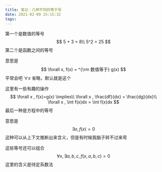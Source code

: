 ```yaml
---
title: 笔记：几种不同的等于号
date: 2021-02-09 15:15:32
tags:
---
```


第一个是数值的等号
$$
5 + 3 = 8\\
5^2 = 25
$$
第二个是函数之间的等号

意思是
$$
\forall x, f(x) = ^{\rm 数值等于} g(x)
$$
平常会吧 $\forall x$ 省略，默认就是这个

这里有一些有趣的操作
$$
\forall x , f(x)=g(x) \implies\\
\forall x , \frac{df}{dx} = \frac{dg}{dx}\\
\forall x , \int f(x)dx = \int f(x)dx
$$
最后一种是方程中的等号

意思是
$$
\exists x, f(x) = 0
$$
这种可以从上下文推断出来含义，但是有时候我脑子转不过来弯

这些等号还可以组合
$$
\forall x, \exists a,b,c , f(x,a,b,c)=0
$$
这里的含义是待定系数法





